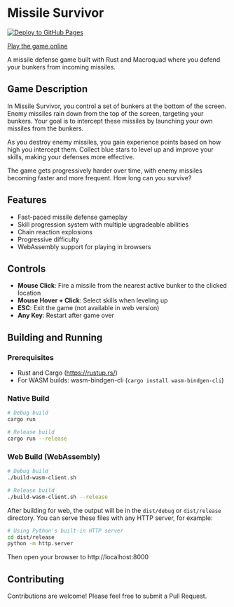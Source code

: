 # Missile Survivor

[![Deploy to GitHub Pages](https://img.shields.io/github/actions/workflow/status/SrTobi/MissileSurvivor/deploy-gh-pages.yml
)](https://github.com/SrTobi/MissileSurvivor/actions/workflows/deploy-gh-pages.yml)

[Play the game online](https://srtobi.github.io/MissileSurvivor/)

A missile defense game built with Rust and Macroquad where you defend your bunkers from incoming missiles.


## Game Description

In Missile Survivor, you control a set of bunkers at the bottom of the screen. Enemy missiles rain down from the top of the screen, targeting your bunkers. Your goal is to intercept these missiles by launching your own missiles from the bunkers.

As you destroy enemy missiles, you gain experience points based on how high you intercept them. Collect blue stars to level up and improve your skills, making your defenses more effective.

The game gets progressively harder over time, with enemy missiles becoming faster and more frequent. How long can you survive?

## Features

- Fast-paced missile defense gameplay
- Skill progression system with multiple upgradeable abilities
- Chain reaction explosions
- Progressive difficulty
- WebAssembly support for playing in browsers

## Controls

- **Mouse Click**: Fire a missile from the nearest active bunker to the clicked location
- **Mouse Hover + Click**: Select skills when leveling up
- **ESC**: Exit the game (not available in web version)
- **Any Key**: Restart after game over

## Building and Running

### Prerequisites

- Rust and Cargo (https://rustup.rs/)
- For WASM builds: wasm-bindgen-cli (`cargo install wasm-bindgen-cli`)

### Native Build

```bash
# Debug build
cargo run

# Release build
cargo run --release
```

### Web Build (WebAssembly)

```bash
# Debug build
./build-wasm-client.sh

# Release build
./build-wasm-client.sh --release
```

After building for web, the output will be in the `dist/debug` or `dist/release` directory. You can serve these files with any HTTP server, for example:

```bash
# Using Python's built-in HTTP server
cd dist/release
python -m http.server
```

Then open your browser to http://localhost:8000

## Contributing

Contributions are welcome! Please feel free to submit a Pull Request.
